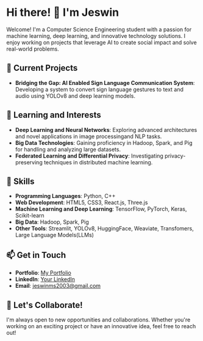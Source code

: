 # Hi there! 👋 I'm Jeswin

Welcome! I'm a Computer Science Engineering student with a passion for machine learning, deep learning, and innovative technology solutions. I enjoy working on projects that leverage AI to create social impact and solve real-world problems.

## 🔭 Current Projects
- **Bridging the Gap: AI Enabled Sign Language Communication System**: Developing a system to convert sign language gestures to text and audio using YOLOv8 and deep learning models.
<!-- - **Visual Product Recommendations for E-commerce**: Leveraging generative AI models like LLaVA and CLIP for scalable, cloud-based visual product retrieval and recommendations.
!-->
## 🌱 Learning and Interests
- **Deep Learning and Neural Networks**: Exploring advanced architectures and novel applications in image processingand NLP tasks.
- **Big Data Technologies**: Gaining proficiency in Hadoop, Spark, and Pig for handling and analyzing large datasets.
- **Federated Learning and Differential Privacy**: Investigating privacy-preserving techniques in distributed machine learning.

## 🚀 Skills
- **Programming Languages**: Python, C++
- **Web Development**: HTML5, CSS3, React.js, Three.js
- **Machine Learning and Deep Learning**: TensorFlow, PyTorch, Keras, Scikit-learn
- **Big Data**: Hadoop, Spark, Pig
- **Other Tools**: Streamlit, YOLOv8, HuggingFace, Weaviate, Transfomers, Large Language Models(LLMs)

## 📫 Get in Touch
- **Portfolio**: [My Portfolio](https://jeswin-ms-portfolio.vercel.app/)
- **LinkedIn**: [Your LinkedIn](https://www.linkedin.com/in/jeswin-ms-5a347a237/)
- **Email**: jeswinms2003@gmail.com

## 💬 Let's Collaborate!
I'm always open to new opportunities and collaborations. Whether you're working on an exciting project or have an innovative idea, feel free to reach out!

